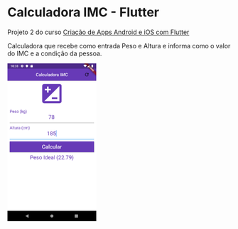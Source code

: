 # Calculadora IMC - Flutter

Projeto 2 do curso [Criação de Apps Android e iOS com Flutter](https://www.udemy.com/curso-completo-flutter-app-android-ios/)

Calculadora que recebe como entrada Peso e Altura e informa como o valor do IMC e a condição da pessoa.

<img src="./Screenshot_1560119897.png" width="200">
